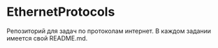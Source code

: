 # EthernetProtocols

Репозиторий для задач по протоколам интернет. В каждом задании имеется свой README.md.